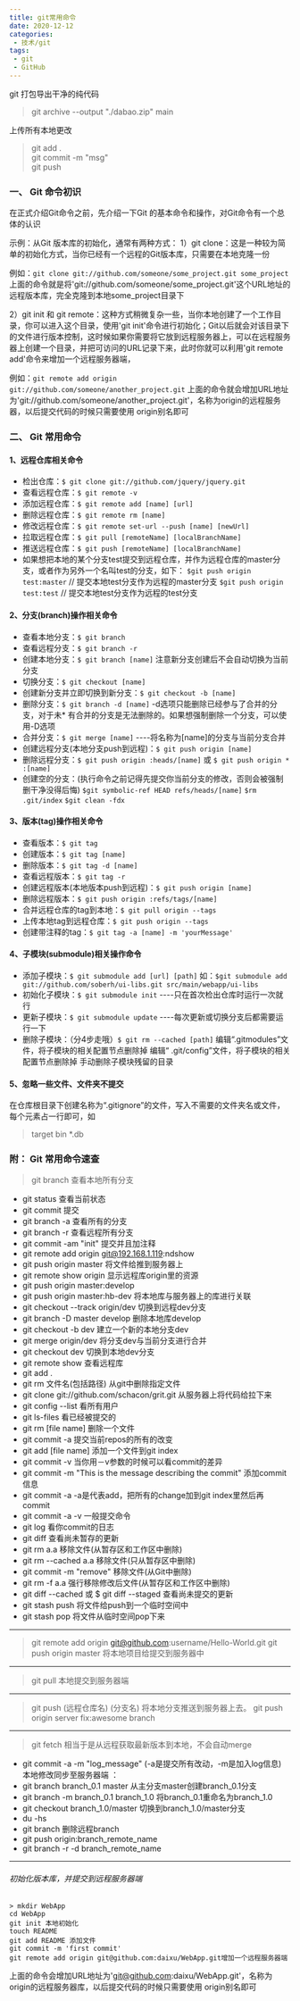 ```yaml
---
title: git常用命令
date: 2020-12-12
categories: 
 - 技术/git 
tags:
 - git
 - GitHub 
---
```


git 打包导出干净的纯代码

> git archive --output "./dabao.zip" main

上传所有本地更改
> git add .  
git commit -m "msg"  
git push

### 一、 Git 命令初识
在正式介绍Git命令之前，先介绍一下Git 的基本命令和操作，对Git命令有一个总体的认识

示例：从Git 版本库的初始化，通常有两种方式：
1）git clone：这是一种较为简单的初始化方式，当你已经有一个远程的Git版本库，只需要在本地克隆一份

例如：``git clone git://github.com/someone/some_project.git some_project``
上面的命令就是将'git://github.com/someone/some_project.git'这个URL地址的远程版本库，完全克隆到本地some_project目录下

2）git init 和 git remote：这种方式稍微复杂一些，当你本地创建了一个工作目录，你可以进入这个目录，使用'git init'命令进行初始化；Git以后就会对该目录下的文件进行版本控制，这时候如果你需要将它放到远程服务器上，可以在远程服务器上创建一个目录，并把可访问的URL记录下来，此时你就可以利用'git remote add'命令来增加一个远程服务器端，

例如：``git remote add origin git://github.com/someone/another_project.git``
上面的命令就会增加URL地址为'git://github.com/someone/another_project.git'，名称为origin的远程服务器，以后提交代码的时候只需要使用 origin别名即可

### 二、 Git 常用命令
#### 1、远程仓库相关命令
* 检出仓库：``$ git clone git://github.com/jquery/jquery.git``
* 查看远程仓库：``$ git remote -v``
* 添加远程仓库：``$ git remote add [name] [url]``
* 删除远程仓库：``$ git remote rm [name]``
* 修改远程仓库：``$ git remote set-url --push [name] [newUrl]``
* 拉取远程仓库：``$ git pull [remoteName] [localBranchName]``
* 推送远程仓库：``$ git push [remoteName] [localBranchName]``
* 如果想把本地的某个分支test提交到远程仓库，并作为远程仓库的master分支，或者作为另外一个名叫test的分支，如下：
``$git push origin test:master`` // 提交本地test分支作为远程的master分支
``$git push origin test:test`` // 提交本地test分支作为远程的test分支

#### 2、分支(branch)操作相关命令
* 查看本地分支：``$ git branch``  
* 查看远程分支：``$ git branch -r``  
* 创建本地分支：``$ git branch [name]`` 注意新分支创建后不会自动切换为当前分支  
* 切换分支：``$ git checkout [name]``  
* 创建新分支并立即切换到新分支：``$ git checkout -b [name]``  
* 删除分支：``$ git branch -d [name]`` -d选项只能删除已经参与了合并的分支，对于未* 有合并的分支是无法删除的。如果想强制删除一个分支，可以使用-D选项
* 合并分支：``$ git merge [name]`` ----将名称为[name]的分支与当前分支合并
* 创建远程分支(本地分支push到远程)：``$ git push origin [name]``
* 删除远程分支：``$ git push origin :heads/[name]`` 或 ``$ git push origin * :[name]``
* 创建空的分支：(执行命令之前记得先提交你当前分支的修改，否则会被强制删干净没得后悔)
``$git symbolic-ref HEAD refs/heads/[name]``
``$rm .git/index``
``$git clean -fdx``

#### 3、版本(tag)操作相关命令
* 查看版本：``$ git tag``  
* 创建版本：``$ git tag [name]``  
* 删除版本：``$ git tag -d [name]``  
* 查看远程版本：``$ git tag -r``  
* 创建远程版本(本地版本push到远程)：``$ git push origin [name]``  
* 删除远程版本：``$ git push origin :refs/tags/[name]``
* 合并远程仓库的tag到本地：``$ git pull origin --tags``
* 上传本地tag到远程仓库：``$ git push origin --tags``
* 创建带注释的tag：``$ git tag -a [name] -m 'yourMessage'``

#### 4、子模块(submodule)相关操作命令
* 添加子模块：``$ git submodule add [url] [path]``
如：``$git submodule add git://github.com/soberh/ui-libs.git src/main/webapp/ui-libs``
* 初始化子模块：``$ git submodule init`` ----只在首次检出仓库时运行一次就行
* 更新子模块：``$ git submodule update`` ----每次更新或切换分支后都需要运行一下
* 删除子模块：（分4步走哦）``$ git rm --cached [path]``
编辑“.gitmodules”文件，将子模块的相关配置节点删除掉
编辑“ .git/config”文件，将子模块的相关配置节点删除掉
手动删除子模块残留的目录

#### 5、忽略一些文件、文件夹不提交
在仓库根目录下创建名称为“.gitignore”的文件，写入不需要的文件夹名或文件，每个元素占一行即可，如
> target
bin
*.db

### 附： Git 常用命令速查
> git branch 查看本地所有分支
* git status 查看当前状态
* git commit 提交
* git branch -a 查看所有的分支
* git branch -r 查看远程所有分支
* git commit -am "init" 提交并且加注释
* git remote add origin git@192.168.1.119:ndshow
* git push origin master 将文件给推到服务器上
* git remote show origin 显示远程库origin里的资源
* git push origin master:develop
* git push origin master:hb-dev 将本地库与服务器上的库进行关联
* git checkout --track origin/dev 切换到远程dev分支
* git branch -D master develop 删除本地库develop
* git checkout -b dev 建立一个新的本地分支dev
* git merge origin/dev 将分支dev与当前分支进行合并
* git checkout dev 切换到本地dev分支
* git remote show 查看远程库
* git add .
* git rm 文件名(包括路径) 从git中删除指定文件
* git clone git://github.com/schacon/grit.git 从服务器上将代码给拉下来
* git config --list 看所有用户
* git ls-files 看已经被提交的
* git rm [file name] 删除一个文件
* git commit -a 提交当前repos的所有的改变
* git add [file name] 添加一个文件到git index
* git commit -v 当你用－v参数的时候可以看commit的差异
* git commit -m "This is the message describing the commit" 添加commit信息
* git commit -a -a是代表add，把所有的change加到git index里然后再commit
* git commit -a -v 一般提交命令
* git log 看你commit的日志
* git diff 查看尚未暂存的更新
* git rm a.a 移除文件(从暂存区和工作区中删除)
* git rm --cached a.a 移除文件(只从暂存区中删除)
* git commit -m "remove" 移除文件(从Git中删除)
* git rm -f a.a 强行移除修改后文件(从暂存区和工作区中删除)
* git diff --cached 或 $ git diff --staged 查看尚未提交的更新
* git stash push 将文件给push到一个临时空间中
* git stash pop 将文件从临时空间pop下来

---

> git remote add origin git@github.com:username/Hello-World.git
git push origin master 将本地项目给提交到服务器中

---

> git pull 本地提交到服务器端

---

> git push (远程仓库名) (分支名) 将本地分支推送到服务器上去。
git push origin server fix:awesome branch

---

> git fetch 相当于是从远程获取最新版本到本地，不会自动merge
* git commit -a -m "log_message" (-a是提交所有改动，-m是加入log信息) 本地修改同步至服务器端 ：
* git branch branch_0.1 master 从主分支master创建branch_0.1分支
* git branch -m branch_0.1 branch_1.0 将branch_0.1重命名为branch_1.0
* git checkout branch_1.0/master 切换到branch_1.0/master分支
* du -hs
* git branch 删除远程branch
* git push origin:branch_remote_name
* git branch -r -d branch_remote_name

---

###### 初始化版本库，并提交到远程服务器端
```shell
> mkdir WebApp
cd WebApp
git init 本地初始化
touch README
git add README 添加文件
git commit -m 'first commit'
git remote add origin git@github.com:daixu/WebApp.git增加一个远程服务器端
```
上面的命令会增加URL地址为'git@github.com:daixu/WebApp.git'，名称为origin的远程服务器库，以后提交代码的时候只需要使用 origin别名即可
